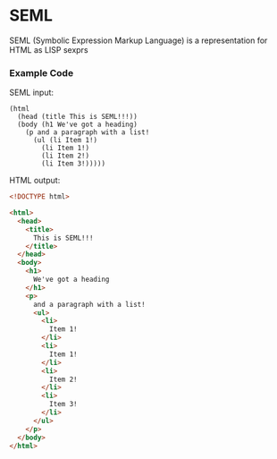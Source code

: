 # SEML

SEML (Symbolic Expression Markup Language) is a representation for HTML as LISP sexprs 

### Example Code

SEML input:

```
(html 
  (head (title This is SEML!!!))
  (body (h1 We've got a heading)
    (p and a paragraph with a list!
      (ul (li Item 1!)
        (li Item 1!)
        (li Item 2!)
        (li Item 3!)))))
```

HTML output:

```html
<!DOCTYPE html>

<html>
  <head>
    <title>
      This is SEML!!!
    </title>
  </head>
  <body>
    <h1>
      We've got a heading
    </h1>
    <p>
      and a paragraph with a list! 
      <ul>
        <li>
          Item 1!
        </li>
        <li>
          Item 1!
        </li>
        <li>
          Item 2!
        </li>
        <li>
          Item 3!
        </li>
      </ul>
    </p>
  </body>
</html>
```